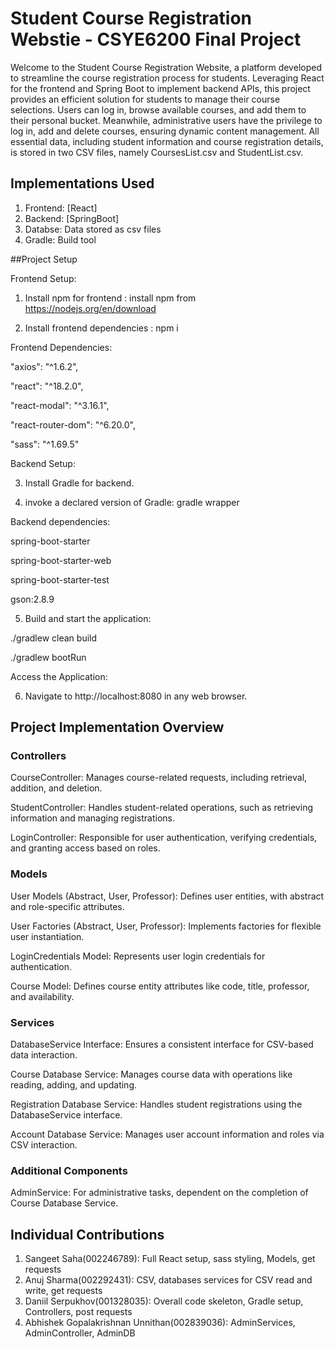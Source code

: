 # Student Course Registration Webstie - CSYE6200 Final Project

Welcome to the Student Course Registration Website, a platform 
developed to streamline the course registration process for students. 
Leveraging  React for the frontend and Spring Boot to implement backend APIs, 
this project provides an efficient solution for students to manage their course selections. 
Users can log in, browse available courses, and add them to their personal bucket. 
Meanwhile, administrative users have the privilege to log in, add and delete courses, 
ensuring dynamic content management. All essential data, including student information and course registration 
details, is stored in two CSV files, namely CoursesList.csv and StudentList.csv.


## Implementations Used
1. Frontend: [React] 
2. Backend: [SpringBoot]
3. Databse: Data stored as csv files
4. Gradle: Build tool

##Project Setup

Frontend Setup:


1. Install npm for frontend : install npm from https://nodejs.org/en/download

2. Install frontend dependencies : npm i


Frontend Dependencies:

"axios": "^1.6.2",

"react": "^18.2.0",

"react-modal": "^3.16.1",

"react-router-dom": "^6.20.0",

"sass": "^1.69.5"


Backend Setup:


3. Install Gradle for backend.

4. invoke a declared version of Gradle: gradle wrapper

Backend dependencies:

spring-boot-starter

spring-boot-starter-web

spring-boot-starter-test

gson:2.8.9


5. Build and start the application:

./gradlew clean build

./gradlew bootRun


Access the Application:

6. Navigate to http://localhost:8080 in any web browser.


## Project Implementation Overview
### Controllers
CourseController: Manages course-related requests, including retrieval, addition, and deletion.

StudentController: Handles student-related operations, such as retrieving information and managing registrations.

LoginController: Responsible for user authentication, verifying credentials, and granting access based on roles.

### Models
User Models (Abstract, User, Professor): Defines user entities, with abstract and role-specific attributes.

User Factories (Abstract, User, Professor): Implements factories for flexible user instantiation.

LoginCredentials Model: Represents user login credentials for authentication.

Course Model: Defines course entity attributes like code, title, professor, and availability.

### Services
DatabaseService Interface: Ensures a consistent interface for CSV-based data interaction.

Course Database Service: Manages course data with operations like reading, adding, and updating.

Registration Database Service: Handles student registrations using the DatabaseService interface.

Account Database Service: Manages user account information and roles via CSV interaction.

### Additional Components
AdminService: For administrative tasks, dependent on the completion of Course Database Service.


## Individual Contributions
1. Sangeet Saha(002246789): Full React setup, sass styling, Models, get requests
2. Anuj Sharma(002292431): CSV, databases services for CSV read and write, get requests
3. Daniil Serpukhov(001328035): Overall code skeleton, Gradle setup, Controllers, post requests
4. Abhishek Gopalakrishnan Unnithan(002839036): AdminServices, AdminController, AdminDB

